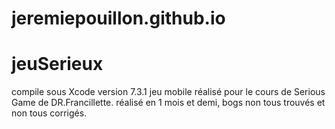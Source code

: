 # jeremiepouillon.github.io

# jeuSerieux 
compile sous Xcode version 7.3.1
jeu mobile réalisé pour le cours de Serious Game de DR.Francillette.
réalisé en 1 mois et demi, bogs non tous trouvés et non tous corrigés.
